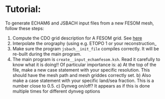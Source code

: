 # Tutorial:

To generate ECHAM6 and JSBACH input files from a new FESOM mesh, follow these steps:

1) Compute the CDO grid description for A FESOM grid. See [here](https://gitlab.dkrz.de/FESOM/fesom2/blob/master/docs/convert_grid_to_nc.md)
2) Interpolate the orography (using e.g. ETOPO 1 or your reconstruction_
3) Make sure the program `jsbach__init_file` compiles correctly. It will be re-built during the main program.
4) The main program is `create__input_echamfesom.ksh`. Read it carefully to know what it is doing!! Of particular importance is:
        a) At the top of the file, make a new case statement with your specific resolution. This should have the mesh path and mesh griddes correctly set.
        b) Also make a case statement with your specific land/sea fraction. This is a number close to 0.5.
        c) Dynveg on/off? It appears as if this is done multiple times for different dynveg options


